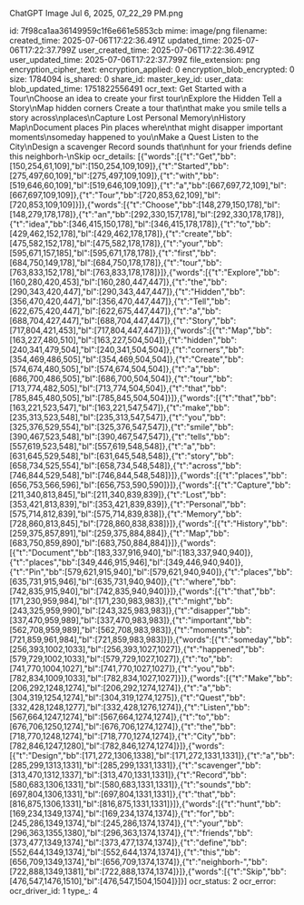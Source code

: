 ChatGPT Image Jul 6, 2025, 07_22_29 PM.png

id: 7f98ca1aa36149959c1f6e661e5853cb
mime: image/png
filename: 
created_time: 2025-07-06T17:22:36.491Z
updated_time: 2025-07-06T17:22:37.799Z
user_created_time: 2025-07-06T17:22:36.491Z
user_updated_time: 2025-07-06T17:22:37.799Z
file_extension: png
encryption_cipher_text: 
encryption_applied: 0
encryption_blob_encrypted: 0
size: 1784094
is_shared: 0
share_id: 
master_key_id: 
user_data: 
blob_updated_time: 1751822556491
ocr_text: Get Started with a Tour\nChoose an idea to create your first tour\nExplore the Hidden Tell a Story\nMap hidden corners Create a tour that\nthat make you smile tells a story across\nplaces\nCapture Lost Personal Memory\nHistory Map\nDocument places Pin places where\nthat might disapper important moments\nsomeday happened to you\nMake a Quest Listen to the City\nDesign a scavenger Record sounds that\nhunt for your friends define this neighborh-\nSkip
ocr_details: [{"words":[{"t":"Get","bb":[150,254,61,109],"bl":[150,254,109,109]},{"t":"Started","bb":[275,497,60,109],"bl":[275,497,109,109]},{"t":"with","bb":[519,646,60,109],"bl":[519,646,109,109]},{"t":"a","bb":[667,697,72,109],"bl":[667,697,109,109]},{"t":"Tour","bb":[720,853,62,109],"bl":[720,853,109,109]}]},{"words":[{"t":"Choose","bb":[148,279,150,178],"bl":[148,279,178,178]},{"t":"an","bb":[292,330,157,178],"bl":[292,330,178,178]},{"t":"idea","bb":[346,415,150,178],"bl":[346,415,178,178]},{"t":"to","bb":[429,462,152,178],"bl":[429,462,178,178]},{"t":"create","bb":[475,582,152,178],"bl":[475,582,178,178]},{"t":"your","bb":[595,671,157,185],"bl":[595,671,178,178]},{"t":"first","bb":[684,750,149,178],"bl":[684,750,178,178]},{"t":"tour","bb":[763,833,152,178],"bl":[763,833,178,178]}]},{"words":[{"t":"Explore","bb":[160,280,420,453],"bl":[160,280,447,447]},{"t":"the","bb":[290,343,420,447],"bl":[290,343,447,447]},{"t":"Hidden","bb":[356,470,420,447],"bl":[356,470,447,447]},{"t":"Tell","bb":[622,675,420,447],"bl":[622,675,447,447]},{"t":"a","bb":[688,704,427,447],"bl":[688,704,447,447]},{"t":"Story","bb":[717,804,421,453],"bl":[717,804,447,447]}]},{"words":[{"t":"Map","bb":[163,227,480,510],"bl":[163,227,504,504]},{"t":"hidden","bb":[240,341,479,504],"bl":[240,341,504,504]},{"t":"corners","bb":[354,469,486,505],"bl":[354,469,504,504]},{"t":"Create","bb":[574,674,480,505],"bl":[574,674,504,504]},{"t":"a","bb":[686,700,486,505],"bl":[686,700,504,504]},{"t":"tour","bb":[713,774,482,505],"bl":[713,774,504,504]},{"t":"that","bb":[785,845,480,505],"bl":[785,845,504,504]}]},{"words":[{"t":"that","bb":[163,221,523,547],"bl":[163,221,547,547]},{"t":"make","bb":[235,313,523,548],"bl":[235,313,547,547]},{"t":"you","bb":[325,376,529,554],"bl":[325,376,547,547]},{"t":"smile","bb":[390,467,523,548],"bl":[390,467,547,547]},{"t":"tells","bb":[557,619,523,548],"bl":[557,619,548,548]},{"t":"a","bb":[631,645,529,548],"bl":[631,645,548,548]},{"t":"story","bb":[658,734,525,554],"bl":[658,734,548,548]},{"t":"across","bb":[746,844,529,548],"bl":[746,844,548,548]}]},{"words":[{"t":"places","bb":[656,753,566,596],"bl":[656,753,590,590]}]},{"words":[{"t":"Capture","bb":[211,340,813,845],"bl":[211,340,839,839]},{"t":"Lost","bb":[353,421,813,839],"bl":[353,421,839,839]},{"t":"Personal","bb":[575,714,812,839],"bl":[575,714,839,838]},{"t":"Memory","bb":[728,860,813,845],"bl":[728,860,838,838]}]},{"words":[{"t":"History","bb":[259,375,857,891],"bl":[259,375,884,884]},{"t":"Map","bb":[683,750,859,890],"bl":[683,750,884,884]}]},{"words":[{"t":"Document","bb":[183,337,916,940],"bl":[183,337,940,940]},{"t":"places","bb":[349,446,915,946],"bl":[349,446,940,940]},{"t":"Pin","bb":[579,621,915,940],"bl":[579,621,940,940]},{"t":"places","bb":[635,731,915,946],"bl":[635,731,940,940]},{"t":"where","bb":[742,835,915,940],"bl":[742,835,940,940]}]},{"words":[{"t":"that","bb":[171,230,959,984],"bl":[171,230,983,983]},{"t":"might","bb":[243,325,959,990],"bl":[243,325,983,983]},{"t":"disapper","bb":[337,470,959,989],"bl":[337,470,983,983]},{"t":"important","bb":[562,708,959,989],"bl":[562,708,983,983]},{"t":"moments","bb":[721,859,961,984],"bl":[721,859,983,983]}]},{"words":[{"t":"someday","bb":[256,393,1002,1033],"bl":[256,393,1027,1027]},{"t":"happened","bb":[579,729,1002,1033],"bl":[579,729,1027,1027]},{"t":"to","bb":[741,770,1004,1027],"bl":[741,770,1027,1027]},{"t":"you","bb":[782,834,1009,1033],"bl":[782,834,1027,1027]}]},{"words":[{"t":"Make","bb":[206,292,1248,1274],"bl":[206,292,1274,1274]},{"t":"a","bb":[304,319,1254,1274],"bl":[304,319,1274,1275]},{"t":"Quest","bb":[332,428,1248,1277],"bl":[332,428,1276,1274]},{"t":"Listen","bb":[567,664,1247,1274],"bl":[567,664,1274,1274]},{"t":"to","bb":[676,706,1250,1274],"bl":[676,706,1274,1274]},{"t":"the","bb":[718,770,1248,1274],"bl":[718,770,1274,1274]},{"t":"City","bb":[782,846,1247,1280],"bl":[782,846,1274,1274]}]},{"words":[{"t":"Design","bb":[171,272,1306,1338],"bl":[171,272,1331,1331]},{"t":"a","bb":[285,299,1313,1331],"bl":[285,299,1331,1331]},{"t":"scavenger","bb":[313,470,1312,1337],"bl":[313,470,1331,1331]},{"t":"Record","bb":[580,683,1306,1331],"bl":[580,683,1331,1331]},{"t":"sounds","bb":[697,804,1306,1331],"bl":[697,804,1331,1331]},{"t":"that","bb":[816,875,1306,1331],"bl":[816,875,1331,1331]}]},{"words":[{"t":"hunt","bb":[169,234,1349,1374],"bl":[169,234,1374,1374]},{"t":"for","bb":[245,286,1349,1374],"bl":[245,286,1374,1374]},{"t":"your","bb":[296,363,1355,1380],"bl":[296,363,1374,1374]},{"t":"friends","bb":[373,477,1349,1374],"bl":[373,477,1374,1374]},{"t":"define","bb":[552,644,1349,1374],"bl":[552,644,1374,1374]},{"t":"this","bb":[656,709,1349,1374],"bl":[656,709,1374,1374]},{"t":"neighborh-","bb":[722,888,1349,1381],"bl":[722,888,1374,1374]}]},{"words":[{"t":"Skip","bb":[476,547,1476,1510],"bl":[476,547,1504,1504]}]}]
ocr_status: 2
ocr_error: 
ocr_driver_id: 1
type_: 4